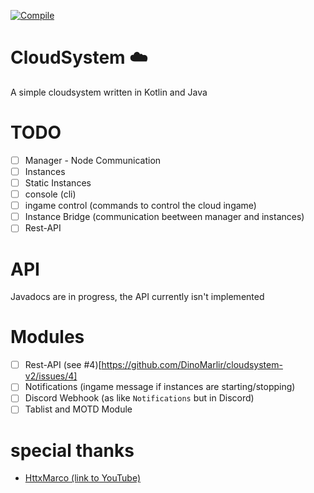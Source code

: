 [![Compile](https://github.com/DinoMarlir/cloudsystem-v2/actions/workflows/gradle.yml/badge.svg)](https://github.com/DinoMarlir/cloudsystem-v2/actions/workflows/gradle.yml)
# CloudSystem ☁️
A simple cloudsystem written in Kotlin and Java

# TODO
- [ ] Manager - Node Communication
- [ ] Instances
- [ ] Static Instances
- [ ] console (cli)
- [ ] ingame control (commands to control the cloud ingame)
- [ ] Instance Bridge (communication beetween manager and instances)
- [ ] Rest-API

# API
Javadocs are in progress, the API currently isn't implemented

# Modules
- [ ] Rest-API (see #4)[https://github.com/DinoMarlir/cloudsystem-v2/issues/4]
- [ ] Notifications (ingame message if instances are starting/stopping)
- [ ] Discord Webhook (as like `Notifications` but in Discord)
- [ ] Tablist and MOTD Module

# special thanks
- [HttxMarco (link to YouTube)](https://youtube.com/@HttxMarco)
